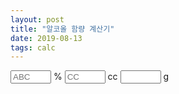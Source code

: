 ```yaml
---
layout: post
title: "알코올 함량 계산기"
date: 2019-08-13
tags: calc
---
```

<script src="/assets/js/jquery-3.4.1.min.js"></script>
<input id="abv" type="text" placeholder="ABC" size="5"> % <input id="cc" type="text" placeholder="CC" size="5"> cc
<input id="gram" type="text" placeholder="" size="5" readonly> g

<script>
  $(document).ready(function(){
    var calc = function() {
      var abv = $("#abv").val();
      var cc =  $("#cc").val();
      $("#gram").val(abv*cc/100*0.8);
    }
    $("#abv").on("keyup", calc);
    $("#cc").on("keyup", calc);
  });
</script>
